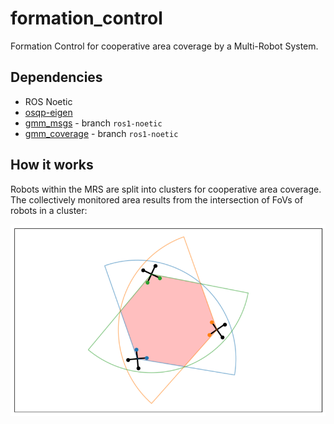 
# formation_control

Formation Control for cooperative area coverage by a Multi-Robot System.

## Dependencies

- ROS Noetic
- [osqp-eigen](https://github.com/robotology/osqp-eigen)
- [gmm_msgs](https://github.com/MatCat960/gmm_msgs) - branch `ros1-noetic`
- [gmm_coverage](https://github.com/MatCat960/gmm_coverage) - branch `ros1-noetic`

## How it works

Robots within the MRS are split into clusters for cooperative area coverage. The collectively monitored area results from the intersection of FoVs of robots in a cluster:

![picture](pics/area_inters.png)